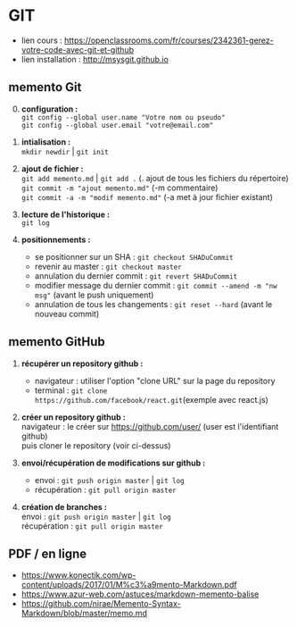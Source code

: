# GIT

* lien cours : https://openclassrooms.com/fr/courses/2342361-gerez-votre-code-avec-git-et-github
* lien installation : http://msysgit.github.io

## memento Git
0. **configuration :**  
    `git config --global user.name "Votre nom ou pseudo"`  
    `git config --global user.email "votre@email.com"`

1. **intialisation :**  
    `mkdir newdir` | `git init`

2. **ajout de fichier :**  
    `git add memento.md` | `git add .` (. ajout de tous les fichiers du répertoire)  
    `git commit -m "ajout memento.md"` (-m commentaire)  
    `git commit -a -m "modif memento.md"` (-a met à jour fichier existant)

3. **lecture de l'historique :**  
    `git log `

4. **positionnements :**  
    * se positionner sur un SHA : `git checkout SHADuCommit`  
    * revenir au master : `git checkout master`  
    * annulation du dernier commit : `git revert SHADuCommit`  
    * modifier message du dernier commit : `git commit --amend -m "nw msg"` (avant le push uniquement)  
    * annulation de tous les changements : `git reset --hard‌` (avant le nouveau commit)

## memento GitHub

1. **récupérer un repository github :**    
    - navigateur : utiliser l'option "clone URL" sur la page du repository  
    - terminal : `git clone https://github.com/facebook/react.git`(exemple avec react.js)

2.  **créer un repository github :**  
    navigateur : le créer sur https://github.com/user/ (user est l'identifiant github)  
    puis cloner le repository (voir ci-dessus)

3. **envoi/récupération de modifications sur github :**   
    - envoi : `git push origin master` | `git log`  
    - récupération : `git pull origin master`

4. **création de branches :**   
        envoi : `git push origin master` | `git log`  
        récupération : `git pull origin master`

## PDF / en ligne
+ https://www.konectik.com/wp-content/uploads/2017/01/M%c3%a9mento-Markdown.pdf
+ https://www.azur-web.com/astuces/markdown-memento-balise
+ https://github.com/nirae/Memento-Syntax-Markdown/blob/master/memo.md
